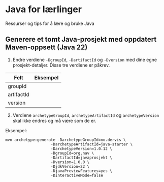 # Java for lærlinger
Ressurser og tips for å lære og bruke Java

## Generere et tomt Java-prosjekt med oppdatert Maven-oppsett (Java 22)

1. Endre verdiene `-DgroupId`, `-DartifactId` og `-Dversion` med dine egne prosjekt-detaljer. Disse tre verdiene er påkrev.

| Felt          | Eksempel        |
|-------------- |-----------------|
| groupId       |                 |
| artifactId    |                 |
| version       |                 |

2. Verdiene `archetypeGroupId`, `archetypeArtifactId` og `archetypeVersion` skal ikke endres og må være som de er.

Eksempel:

```shell
mvn archetype:generate -DarchetypeGroupId=no.dervis \
                    -DarchetypeArtifactId=java-starter \
                    -DarchetypeVersion=1.0.12 \
                    -DgroupId=org.nav \
                    -DartifactId=javaprosjekt \
                    -Dversion=1.0.0 \
                    -DjdkVersion=22 \
                    -DjavaPreviewFeatures=yes \
                    -DinteractiveMode=false
```
